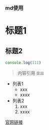 ### md使用

# 标题1
## 标题2

```js
console.log(111)
```

>内容引用
`突出`
+ 列表1
  + xxx
  - xxxx
+ 列表2
  1. xxx
  2. xxxx

 [官网链接](http://baidu.com)